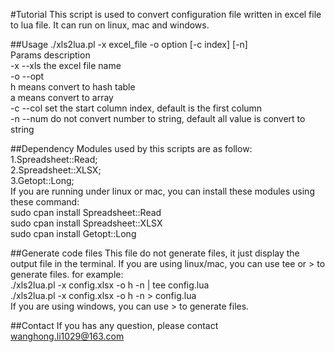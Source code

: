 #Tutorial
This script is used to convert configuration file written in excel file to lua file. It can run on linux, mac and windows.

##Usage
./xls2lua.pl -x excel_file -o option [-c index] [-n]  
Params description  
  -x --xls   the excel file name  
  -o --opt   
             h  means convert to hash table  
             a  means convert to array  
  -c --col   set the start column index, default is the first column  
  -n --num   do not convert number to string, default all value is convert to string  

##Dependency
Modules used by this scripts are as follow:  
1.Spreadsheet::Read;  
2.Spreadsheet::XLSX;  
3.Getopt::Long;  
If you are running under linux or mac, you can install these modules using these command:  
sudo cpan install Spreadsheet::Read  
sudo cpan install Spreadsheet::XLSX  
sudo cpan install Getopt::Long  

##Generate code files
This file do not generate files, it just display the output file in the terminal. If you are using linux/mac, you can use tee or > to generate files. for example:  
./xls2lua.pl -x config.xlsx -o h -n | tee config.lua  
./xls2lua.pl -x config.xlsx -o h -n > config.lua  
If you are using windows, you can use > to generate files.  

##Contact
If you has any question, please contact wanghong.li1029@163.com


